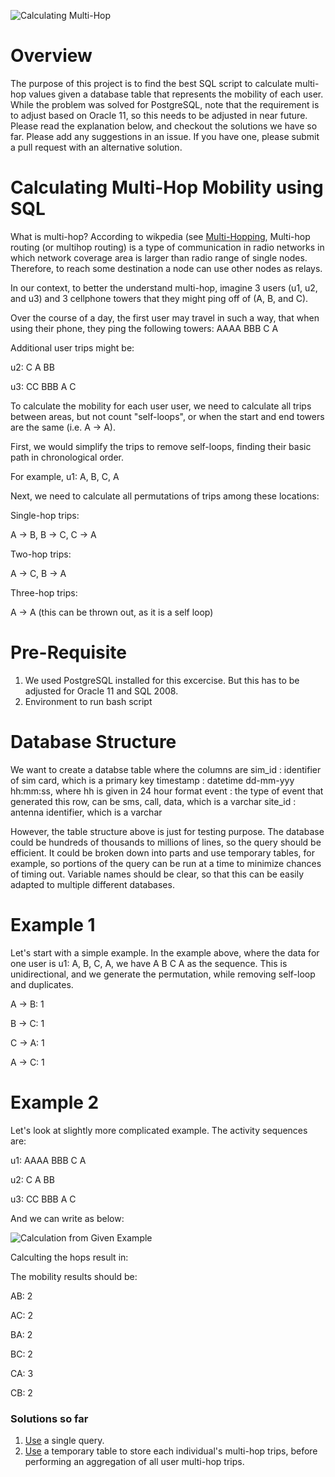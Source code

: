 ![Calculating Multi-Hop](./media/unicef-logo.png)

# Overview

The purpose of this project is to find the best SQL script to calculate multi-hop values given a database table that represents the mobility of each user.  While the problem was solved for PostgreSQL, note that the requirement is to adjust based on Oracle 11, so this needs to be adjusted in near future. Please read the explanation below, and checkout the solutions we have so far. Please add any suggestions in an issue. If you have one, please submit a pull request with an alternative solution.

# Calculating Multi-Hop Mobility using SQL 
What is multi-hop? According to wikpedia (see [Multi-Hopping](https://en.wikipedia.org/wiki/Multi-hop_routing), Multi-hop routing (or multihop routing) is a type of communication in radio networks in which network coverage area is larger than radio range of single nodes. Therefore, to reach some destination a node can use other nodes as relays. 

In our context, to better the understand multi-hop, imagine 3 users (u1, u2, and u3) and 3 cellphone towers that they might ping off of (A, B, and C).

Over the course of a day, the first user may travel in such a way, that when using their phone, they ping the following towers:
AAAA BBB C A

Additional user trips might be:

u2: C A BB

u3: CC BBB A C

To calculate the mobility for each user user, we need to calculate all trips between areas, but not count "self-loops", or when the start and end towers are the same (i.e. A -> A).

First, we would simplify the trips to remove self-loops, finding their basic path in chronological order. 

For example, u1: A, B, C, A

Next, we need to calculate all permutations of trips among these locations:

Single-hop trips: 

A -> B, B -> C, C -> A

Two-hop trips: 

A -> C, B -> A

Three-hop trips:

 A -> A (this can be thrown out, as it is a self loop)

# Pre-Requisite
1. We used PostgreSQL installed for this excercise. But this has to be adjusted for  Oracle 11 and SQL 2008. 
2. Environment to run bash script

# Database Structure

We want to create a databse table where the columns are
sim_id : identifier of sim card, which is a primary key 
timestamp : datetime dd-mm-yyy hh:mm:ss, where hh is given in 24 hour format
event : the type of event that generated this row, can be sms, call, data, which is a varchar
site_id : antenna identifier, which is a varchar

However, the table structure above is just for testing purpose. The database could be hundreds of thousands to millions of lines, so the query should be efficient. It could be broken down into parts and use temporary tables, for example, so portions of the query can be run at a time to minimize chances of timing out. Variable names should be clear, so that this can be easily adapted to multiple different databases.

# Example 1
Let's start with a simple example. In the example above, where the data for one user is u1: A, B, C, A, we have A B C A as the sequence. This is unidirectional, and we generate the permutation, while removing self-loop and duplicates.

A -> B: 1

B -> C: 1

C -> A: 1

A -> C: 1

# Example 2

Let's look at slightly more complicated example. The activity sequences are:

u1: AAAA BBB C A

u2: C A BB

u3: CC BBB A C

And we can write as below:

![Calculation from Given Example](./media/diagram1.png)

Calculting the hops result in:

The mobility results should be:

AB: 2

AC: 2

BA: 2

BC: 2

CA: 3

CB: 2


### Solutions so far

1. [Use](https://github.com/unicef/magicbox-multihop-mobility/tree/master/solutions/computate) a single query.
2. [Use](https://github.com/unicef/magicbox-multihop-mobility/tree/master/solutions/marcellamaki) a temporary table to store each individual's multi-hop trips, before performing an aggregation of all user multi-hop trips.
